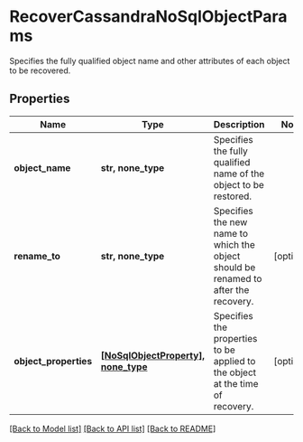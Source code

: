 # RecoverCassandraNoSqlObjectParams

Specifies the fully qualified object name and other attributes of each object to be recovered.

## Properties
Name | Type | Description | Notes
------------ | ------------- | ------------- | -------------
**object_name** | **str, none_type** | Specifies the fully qualified name of the object to be restored. | 
**rename_to** | **str, none_type** | Specifies the new name to which the object should be renamed to after the recovery. | [optional] 
**object_properties** | [**[NoSqlObjectProperty], none_type**](NoSqlObjectProperty.md) | Specifies the properties to be applied to the object at the time of recovery. | [optional] 

[[Back to Model list]](../README.md#documentation-for-models) [[Back to API list]](../README.md#documentation-for-api-endpoints) [[Back to README]](../README.md)


